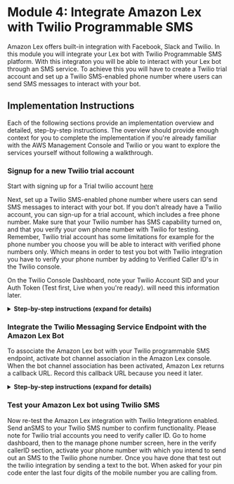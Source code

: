 # Module 4: Integrate Amazon Lex with Twilio Programmable SMS 

Amazon Lex offers built-in integration with Facebook, Slack and Twilio. In this module you will integrate your Lex bot with Twilio Programmable SMS platform. With this integraton you will be able to interact with your Lex bot through an SMS service. To achieve this you will have to create a Twilio trial account and set up a Twilio SMS-enabled phone number where users can send SMS messages to interact with your bot. 

## Implementation Instructions

Each of the following sections provide an implementation overview and detailed, step-by-step instructions. The overview should provide enough context for you to complete the implementation if you're already familiar with the AWS Management Console and Twilio or you want to explore the services yourself without following a walkthrough.

### Signup for a new Twilio trial account
Start with signing up for a Trial twilio account 
[here](https://www.twilio.com/try-twilio) 

Next, set up a Twilio SMS-enabled phone number where users can send SMS messages to interact with your bot. If you don’t already have a Twilio account, you can sign-up for a trial account, which includes a free phone number. Make sure that your Twilio number has SMS capability turned on, and that you verify your own phone number with Twilio for testing. Remember, Twilio trial account has some limitations for example for the phone number you choose you will be able to interact with verified phone numbers only. Which means in order to test you bot with Twilio integration you have to verify your phone number by adding to Verified Caller ID's in the Twilio console.

On the Twilio Console Dashboard, note your Twilio Account SID and your Auth Token (Test first, Live when you're ready). will need this information later.

<details>
<summary><strong>Step-by-step instructions (expand for details)</strong></summary><p>

1. Once you sign up for the trial account, take a note of the Twilio Account SID and the Twilio Auth Token under Dashboard - Settings - General settings (note:  you may have to create a `Learn & Explore` project to get started).

1. Under Phone Numbers, pick a phone number.  This phone number will be the SMS phone number which your bot users will use to interact with the Lex bot you created.  Please choose a US number because Twilio supports SMS for US numbers only at this time.

    <img src="images/twilio-numbers.png" alt="Twilio Manage Phone Numbers screenshot">

1. Under Verified Caller IDs section, verify the phone number you will use for testing. (For example, this is your mobile number if you intend to use that device to test your bot over SMS.)
</p></details>

### Integrate the Twilio Messaging Service Endpoint with the Amazon Lex Bot 
To associate the Amazon Lex bot with your Twilio programmable SMS endpoint, activate bot channel association in the Amazon Lex console. When the bot channel association has been activated, Amazon Lex returns a callback URL. Record this callback URL because you need it later.
<details>
<summary><strong>Step-by-step instructions (expand for details)</strong></summary><p>

1. Open the [Amazon Lex console](https://console.aws.amazon.com/lex/home?region=us-east-1) and Choose the Amazon Lex bot that you created in this workshop.

1. Choose the **Channels** tab.

1. In the **Chatbots section**, choose **Twilio SMS**.

1. In the **Twilio SMS** page provide the following information.
	* Name: `SMSTest`
	* Choose `aws/lex` from KMS key
	* For Alias, choose the bot alias you created earlier (e.g., `beta`)
	* Use the Auth Token and Account SID from earlier
	* Choose Activate. On activating this you will have a Channel endpoint created for Twilio. Take a note of this endpoint.
![Alt text](http://docs.aws.amazon.com/lex/latest/dg/images/twilio-10a.png "Optional title")

1. Once the Amazon Lex part is setup. On the Twilio console, we connect the Twilio SMS endpoint to the Amazon Lex bot.

1. Login to your Twilio again. Go to Managed Numbers Screen again.

1. Under the Active number screen, Messenging tab update the webhook to the Channel endpoint you received once you activated the channed in the Amazon Lex console.
![Alt text](https://s3.amazonaws.com/lexworkshop/twilio2.png "Optional title")

</p></details>

### Test your Amazon Lex bot using Twilio SMS

Now re-test the Amazon Lex integration with Twilio Integrationn enabled. Send anSMS to your Twilio SMS number to confirm functionality. Please note for Twilio trial accounts you need to verify caller ID. Go to home dashboard, then to the manage phone number screen, here in the verify callerID section, activate your phone number with which you intend to send out an SMS to the Twilio phone number. Once you have done that test out the twilio integration by sending a text to the bot. When asked for your pin code enter the last four digits of the mobile number you are calling from.






